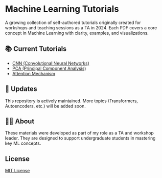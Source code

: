 # Machine Learning Tutorials

A growing collection of self-authored tutorials originally created for workshops and teaching sessions as a TA in 2024. Each PDF covers a core concept in Machine Learning with clarity, examples, and visualizations.

## 📚 Current Tutorials

- [CNN (Convolutional Neural Networks)](tutorials/CNN.pdf)
- [PCA (Principal Component Analysis)](tutorials/PCA.pdf)
- [Attention Mechanism](tutorials/Attention.pdf)

## 🔄 Updates

This repository is actively maintained. More topics (Transformers, Autoencoders, etc.) will be added soon.

## 🧑‍🏫 About

These materials were developed as part of my role as a TA and workshop leader. They are designed to support undergraduate students in mastering key ML concepts.

## License

[MIT License](LICENSE)
